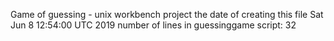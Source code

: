 Game of guessing - unix workbench project the date of creating this file Sat Jun 8 12:54:00 UTC 2019 number of lines in guessinggame script: 32


